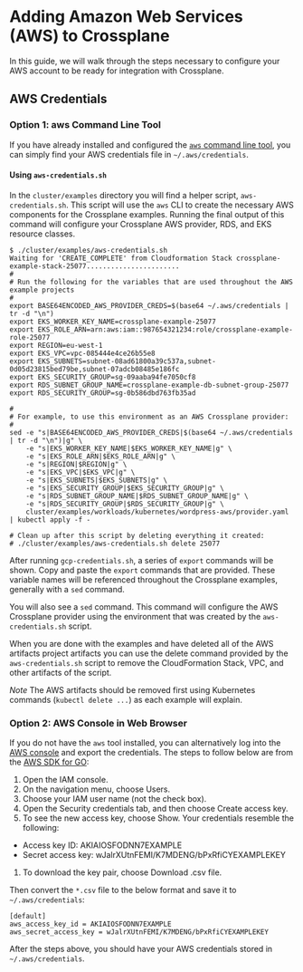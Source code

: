 # Adding Amazon Web Services (AWS) to Crossplane

In this guide, we will walk through the steps necessary to configure your AWS account to be ready for integration with Crossplane.

## AWS Credentials

### Option 1: aws Command Line Tool

If you have already installed and configured the [`aws` command line tool](https://aws.amazon.com/cli/), you can simply find your AWS credentials file in `~/.aws/credentials`.

#### Using `aws-credentials.sh`

In the `cluster/examples` directory you will find a helper script, `aws-credentials.sh`.  This script will use the `aws` CLI to create the necessary AWS components for the Crossplane examples.  Running the final output of this command will configure your Crossplane AWS provider, RDS, and EKS resource classes.

```console
$ ./cluster/examples/aws-credentials.sh
Waiting for 'CREATE_COMPLETE' from Cloudformation Stack crossplane-example-stack-25077.......................
#
# Run the following for the variables that are used throughout the AWS example projects
#
export BASE64ENCODED_AWS_PROVIDER_CREDS=$(base64 ~/.aws/credentials | tr -d "\n")
export EKS_WORKER_KEY_NAME=crossplane-example-25077
export EKS_ROLE_ARN=arn:aws:iam::987654321234:role/crossplane-example-role-25077
export REGION=eu-west-1
export EKS_VPC=vpc-085444e4ce26b55e8
export EKS_SUBNETS=subnet-08ad61800a39c537a,subnet-0d05d23815bed79be,subnet-07adcb08485e186fc
export EKS_SECURITY_GROUP=sg-09aaba94fe7050cf8
export RDS_SUBNET_GROUP_NAME=crossplane-example-db-subnet-group-25077
export RDS_SECURITY_GROUP=sg-0b586dbd763fb35ad

#
# For example, to use this environment as an AWS Crossplane provider:
#
sed -e "s|BASE64ENCODED_AWS_PROVIDER_CREDS|$(base64 ~/.aws/credentials | tr -d "\n")|g" \
    -e "s|EKS_WORKER_KEY_NAME|$EKS_WORKER_KEY_NAME|g" \
    -e "s|EKS_ROLE_ARN|$EKS_ROLE_ARN|g" \
    -e "s|REGION|$REGION|g" \
    -e "s|EKS_VPC|$EKS_VPC|g" \
    -e "s|EKS_SUBNETS|$EKS_SUBNETS|g" \
    -e "s|EKS_SECURITY_GROUP|$EKS_SECURITY_GROUP|g" \
    -e "s|RDS_SUBNET_GROUP_NAME|$RDS_SUBNET_GROUP_NAME|g" \
    -e "s|RDS_SECURITY_GROUP|$RDS_SECURITY_GROUP|g" \
    cluster/examples/workloads/kubernetes/wordpress-aws/provider.yaml | kubectl apply -f -

# Clean up after this script by deleting everything it created:
# ./cluster/examples/aws-credentials.sh delete 25077
```

After running `gcp-credentials.sh`, a series of `export` commands will be shown.  Copy and paste the `export` commands that are provided.  These variable names will be referenced throughout the Crossplane examples, generally with a `sed` command.

You will also see a `sed` command.  This command will configure the AWS Crossplane provider using the environment that was created by the `aws-credentials.sh` script.

When you are done with the examples and have deleted all of the AWS artifacts project artifacts you can use the delete command provided by the `aws-credentials.sh` script to remove the CloudFormation Stack, VPC, and other artifacts of the script.

*Note* The AWS artifacts should be removed first using Kubernetes commands (`kubectl delete ...`) as each example will explain.

### Option 2: AWS Console in Web Browser

If you do not have the `aws` tool installed, you can alternatively log into the [AWS console](https://aws.amazon.com/console/) and export the credentials.
The steps to follow below are from the [AWS SDK for GO](https://docs.aws.amazon.com/sdk-for-go/v1/developer-guide/setting-up.html):

1. Open the IAM console.
1. On the navigation menu, choose Users.
1. Choose your IAM user name (not the check box).
1. Open the Security credentials tab, and then choose Create access key.
1. To see the new access key, choose Show. Your credentials resemble the following:
  - Access key ID: AKIAIOSFODNN7EXAMPLE
  - Secret access key: wJalrXUtnFEMI/K7MDENG/bPxRfiCYEXAMPLEKEY
1. To download the key pair, choose Download .csv file.

Then convert the `*.csv` file to the below format and save it to `~/.aws/credentials`:

```
[default]
aws_access_key_id = AKIAIOSFODNN7EXAMPLE
aws_secret_access_key = wJalrXUtnFEMI/K7MDENG/bPxRfiCYEXAMPLEKEY
```

After the steps above, you should have your AWS credentials stored in `~/.aws/credentials`.
